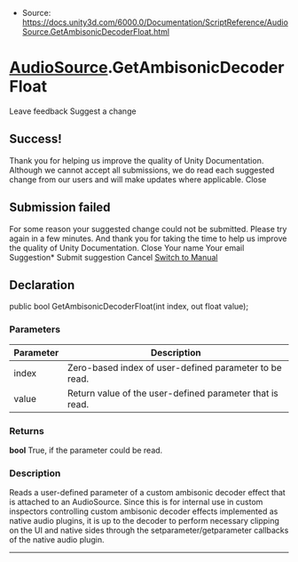 * Source: https://docs.unity3d.com/6000.0/Documentation/ScriptReference/AudioSource.GetAmbisonicDecoderFloat.html

#  [AudioSource](https://docs.unity3d.com/6000.0/Documentation/ScriptReference/AudioSource.html).GetAmbisonicDecoderFloat
Leave feedback
Suggest a change
## Success!
Thank you for helping us improve the quality of Unity Documentation. Although we cannot accept all submissions, we do read each suggested change from our users and will make updates where applicable.
Close
## Submission failed
For some reason your suggested change could not be submitted. Please <a>try again</a> in a few minutes. And thank you for taking the time to help us improve the quality of Unity Documentation.
Close
Your name Your email Suggestion* Submit suggestion
Cancel
[Switch to Manual](https://docs.unity3d.com/6000.0/Documentation/Manual/class-AudioSource.html "Go to AudioSource Component in the Manual")
## Declaration
public bool GetAmbisonicDecoderFloat(int index, out float value); 
### Parameters
Parameter | Description  
---|---  
index | Zero-based index of user-defined parameter to be read.  
value | Return value of the user-defined parameter that is read.  
### Returns
**bool** True, if the parameter could be read. 
### Description
Reads a user-defined parameter of a custom ambisonic decoder effect that is attached to an AudioSource.
Since this is for internal use in custom inspectors controlling custom ambisonic decoder effects implemented as native audio plugins, it is up to the decoder to perform necessary clipping on the UI and native sides through the setparameter/getparameter callbacks of the native audio plugin.
* * *
